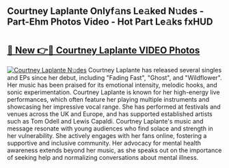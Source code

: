 ## Courtney Laplante Onlyf𝚊ns Le𝚊ked N𝚞des - Part-Ehm Photos Video - Hot Part Le𝚊ks fxHUD

# <h2><a href="http://ac32813.deff.icu/?id=Courtney+Laplante">🔗 New 👉🔴 Courtney Laplante VIDEO Photos</a></h2>

[![Courtney Laplante N𝚞des](https://i.imgur.com/rIISA9y.gif)](http://ac32813.deff.icu/?id=Courtney+Laplante)
Courtney Laplante has released several singles and EPs since her debut, including "Fading Fast", "Ghost", and "Wildflower". Her music has been praised for its emotional intensity, melodic hooks, and sonic experimentation. Courtney Laplante is known for her high-energy live performances, which often feature her playing multiple instruments and showcasing her impressive vocal range. She has performed at festivals and venues across the UK and Europe, and has supported established artists such as Tom Odell and Lewis Capaldi. Courtney Laplante's music and message resonate with young audiences who find solace and strength in her vulnerability. She actively engages with her fans online, fostering a supportive and inclusive community. Her advocacy for mental health awareness extends beyond her music, as she speaks out on the importance of seeking help and normalizing conversations about mental illness.
